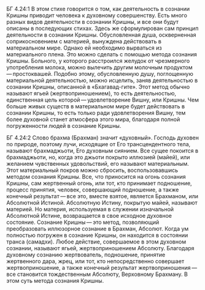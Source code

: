 БГ 4.24:1	В этом стихе говорится о том, как деятельность в сознании Кришны приводит человека к духовному совершенству. Есть много разных видов деятельности в сознании Кришны, и все они будут описаны в последующих стихах. Здесь же сформулирован сам принцип деятельности в сознании Кришны. Обусловленная душа, оскверненная соприкосновением с материей, вынуждена действовать в материальном мире. Однако ей необходимо вырваться из материального плена. Это можно сделать с помощью метода сознания Кришны. Больного, у которого расстроился желудок от чрезмерного употребления молока, можно вылечить другим молочным продуктом — простоквашей. Подобно этому, обусловленную душу, поглощенную материальной деятельностью, можно исцелить, заняв деятельностью в сознании Кришны, описанной в «Бхагавад-гите». Этот метод обычно называют ягьей (жертвоприношением), то есть деятельностью, единственная цель которой — удовлетворение Вишну, или Кришны. Чем больше живых существ в материальном мире будет действовать в сознании Кришны, то есть только ради удовлетворения Вишну, тем более духовной станет атмосфера этого мира, благодаря полной погруженности людей в сознание Кришны.

БГ 4.24:2	Слово брахма (Брахман) значит «духовный». Господь духовен по природе, поэтому лучи, исходящие от Его трансцендентного тела, называют брахмаджьоти, Его духовным сиянием. Все сущее покоится в брахмаджьоти, но, когда это джьоти покрыто иллюзией (майей), или желанием чувственных удовольствий, его называют материальным. Этот материальный покров можно сбросить, воспользовавшись методом сознания Кришны. Все, что приносится на огонь сознания Кришны, сам жертвенный огонь, или тот, кто принимает подношение, процесс принятия, человек, совершающий подношение, а также конечный результат — все это, вместе взятое, является Брахманом, или Абсолютной Истиной. Абсолютную Истину, покрытую майей, называют материей. Но материя, используемая в служении изначальной Абсолютной Истине, возвращается в свое исходное духовное состояние. Сознание Кришны — это метод, позволяющий преобразовать иллюзорное сознание в Брахман, Абсолют. Когда ум полностью погружен в сознание Кришны, он находится в состоянии транса (самадхи). Любое действие, совершаемое в этом духовном сознании, называют ягьей, жертвоприношением Абсолюту. Благодаря духовному сознанию жертвователь, подношение, принятие жертвенного дара, жрец, или тот, кто непосредственно совершает жертвоприношение, а также конечный результат жертвоприношения — все становится тождественным Абсолюту, Верховному Брахману. В этом суть метода сознания Кришны.